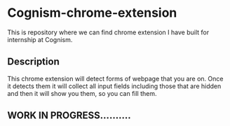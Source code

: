 # Cognism-chrome-extension
This is repository where we can find chrome extension I have built for internship at Cognism.

## Description
This chrome extension will detect forms of webpage that you are on. Once it detects them it will collect all input fields including those that are hidden and then it will show you them, so you can fill them.

## WORK IN PROGRESS..........
